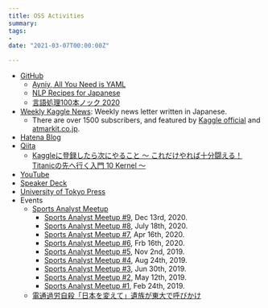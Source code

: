 ```yaml
---
title: OSS Activities
summary:
tags:
- 
date: "2021-03-07T00:00:00Z"

---
```


- [GitHub](https://github.com/upura)
  - [Ayniy, All You Need is YAML](https://github.com/upura/ayniy)
  - [NLP Recipes for Japanese](https://github.com/upura/nlp-recipes-ja)
  - [言語処理100本ノック 2020](https://github.com/upura/nlp100v2020)
- [Weekly Kaggle News](https://www.getrevue.co/profile/upura): Weekly news letter written in Japanese.
  - There are over 1500 subscribers, and featured by [Kaggle official](https://twitter.com/kaggle/status/1214931423003414530?s=20) and [atmarkit.co.jp](https://www.atmarkit.co.jp/ait/articles/2006/11/news016.html).
- [Hatena Blog](https://upura.hatenablog.com/)
- [Qiita](https://qiita.com/upura)
  - [Kaggleに登録したら次にやること ～ これだけやれば十分闘える！Titanicの先へ行く入門 10 Kernel ～](https://qiita.com/upura/items/3c10ff6fed4e7c3d70f0)
- [YouTube](https://www.youtube.com/channel/UCX1kD7i5JvvRIZdo9xjlakw)
- [Speaker Deck](https://speakerdeck.com/upura)
- [University of Tokyo Press](http://www.todaishimbun.org/author/shhrshtr/)
- Events
  - [Sports Analyst Meetup](https://spoana.connpass.com/)
    - [Sports Analyst Meetup #9](https://upura.hatenablog.com/entry/2020/12/14/090032), Dec 13rd, 2020.
    - [Sports Analyst Meetup #8](https://upura.hatenablog.com/entry/2020/07/19/090000), July 18th, 2020.
    - [Sports Analyst Meetup #7](https://upura.hatenablog.com/entry/2020/04/17/190500), Apr 16th, 2020.
    - [Sports Analyst Meetup #6](https://upura.hatenablog.com/entry/2020/02/17/120725), Frb 16th, 2020.
    - [Sports Analyst Meetup #5](https://upura.hatenablog.com/entry/2019/11/02/220842), Nov 2nd, 2019.
    - [Sports Analyst Meetup #4](https://upura.hatenablog.com/entry/2019/08/24/214442), Aug 24th, 2019.
    - [Sports Analyst Meetup #3](https://upura.hatenablog.com/entry/2019/06/30/215844), Jun 30th, 2019.
    - [Sports Analyst Meetup #2](https://upura.hatenablog.com/entry/2019/05/12/222331), May 12th, 2019.
    - [Sports Analyst Meetup #1](https://upura.hatenablog.com/entry/2019/02/25/121000), Feb 24th, 2019.
  - [電通過労自殺「日本を変えて」遺族が東大で呼びかけ](https://mainichi.jp/articles/20170522/k00/00m/040/066000c)

